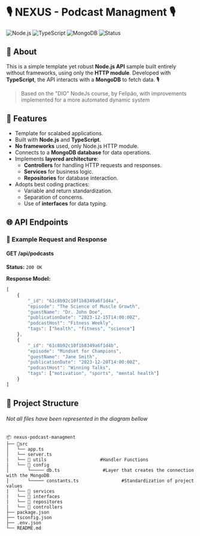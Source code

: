 # 🎙️ NEXUS - Podcast Managment 🎙️ 

![Node.js](https://img.shields.io/badge/Node.js-339933?style=flat&logo=node.js&logoColor=white)
![TypeScript](https://img.shields.io/badge/TypeScript-007ACC?style=flat&logo=typescript&logoColor=white)
![MongoDB](https://img.shields.io/badge/MongoDB-47A248?style=flat&logo=mongodb&logoColor=white)
![Status](https://img.shields.io/badge/Status-Completed-brightgreen?style=flat)

## 📖 About
This is a simple template yet robust **Node.js API** sample built entirely without frameworks, using only the **HTTP module**. Developed with **TypeScript**, the API interacts with a **MongoDB** to fetch data. 🎙️

> Based on the "DIO" NodeJs course, by Felipão, with improvements implemented for a more automated dynamic system





## 🚀 Features

- Template for scalabed applications.
- Built with **Node.js** and **TypeScript**.
- **No frameworks** used, only Node.js HTTP module.
- Connects to a **MongoDB database** for data operations.
- Implements **layered architecture**:
  - **Controllers** for handling HTTP requests and responses.
  - **Services** for business logic.
  - **Repositories** for database interaction.
- Adopts best coding practices:
  - Variable and return standardization.
  - Separation of concerns.
  - Use of **interfaces** for data typing.


## 🌐 API Endpoints

### 📄 Example Request and Response

#### **GET /api/podcasts**

**Status:** `200 OK`  

**Response Model:**  

```typescript
[
    {
        "_id": "61c8b92c10f1b8349a6f1d4a",
        "episode": "The Science of Muscle Growth",
        "guestName": "Dr. John Doe",
        "publicationDate": "2023-12-15T14:00:00Z",
        "podcastHost": "Fitness Weekly",
        "tags": ["health", "fitness", "science"]
    },
    {
        "_id": "61c8b92c10f1b8349a6f1d4b",
        "episode": "Mindset for Champions",
        "guestName": "Jane Smith",
        "publicationDate": "2023-12-20T14:00:00Z",
        "podcastHost": "Winning Talks",
        "tags": ["motivation", "sports", "mental health"]
    }
]


```

## 📂 Project Structure 
###### Not all files have been represented in the diagram bellow

```plaintext
📦 nexus-podcast-managment
├── 📁src
│   └── app.ts                       
│   └── server.ts                       
|   └── 📁 utils                    #Handler Functions
|   └── 📁 config
│       └───── db.ts                #Layer that creates the connection with the MongoDB
│       └───── constants.ts                #Standardization of project values
|   └── 📁 services
|   └── 📁 interfaces
|   └── 📁 repositores
|   └── 📁 controllers
├── package.json               
├── tsconfig.json      
├── .env.json      
└── README.md                  

